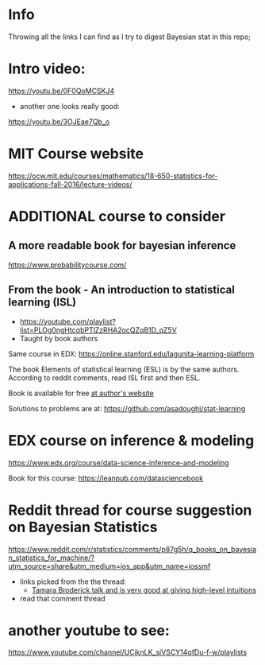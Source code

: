 # Info

Throwing all the links I can find as I try to digest Bayesian stat in this repo;

# Intro video:

https://youtu.be/0F0QoMCSKJ4

- another one looks really good:

https://youtu.be/3OJEae7Qb_o

# MIT Course website

https://ocw.mit.edu/courses/mathematics/18-650-statistics-for-applications-fall-2016/lecture-videos/

# ADDITIONAL course to consider

## A more readable book for bayesian inference

https://www.probabilitycourse.com/

## From the book - An introduction to statistical learning (ISL)

- https://youtube.com/playlist?list=PLOg0ngHtcqbPTlZzRHA2ocQZqB1D_qZ5V
- Taught by book authors

Same course in EDX:
https://online.stanford.edu/lagunita-learning-platform

The book Elements of statistical learning (ESL) is by the same authors. According to reddit comments, read ISL first and then ESL.

Book is available for free [at author's website](http://www-bcf.usc.edu/~gareth/ISL/)

Solutions to problems are at: https://github.com/asadoughi/stat-learning

# EDX course on inference & modeling

https://www.edx.org/course/data-science-inference-and-modeling

Book for this course: https://leanpub.com/datasciencebook

# Reddit thread for course suggestion on Bayesian Statistics

https://www.reddit.com/r/statistics/comments/p87g5h/q_books_on_bayesian_statistics_for_machine/?utm_source=share&utm_medium=ios_app&utm_name=iossmf

- links picked from the the thread:
  - [Tamara Broderick talk and is very good at giving high-level intuitions](https://www.youtube.com/watch?v=Moo4-KR5qNg&t=690s)
- read that comment thread

# another youtube to see:

https://www.youtube.com/channel/UCjknLK_siVSCY14qfDu-f-w/playlists
